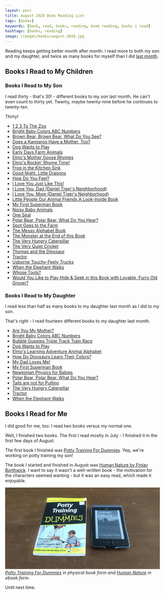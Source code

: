 ```yaml
---
layout: post
title: August 2020 Book Reading List
tags: [books]
keywords: [book, read, books, reading, book reading, books i read]
hashtags: [books, reading]
image: /images/books/august-2020.jpg
---
```


Reading keeps getting better month after month. I read more to both my son and my daughter, and twice as many books for myself than I did [last month](https://www.joehxblog.com/july-2020-book-reading-list/).

## Books I Read to My Children

### Books I Read to My Son

I read thirty - that's 30! - different books to my son last month. He can't even count to thirty yet. Twenty, maybe twenty-nine before he continues to twenty-ten.

Thirty!

* [1 2 3 To The Zoo](https://affiliates.abebooks.com/c/2462910/77416/2029?u=https://www.abebooks.com/products/isbn/9780399230134/30599098963)
* [Bright Baby Colors ABC Numbers](https://affiliates.abebooks.com/c/2462910/77416/2029?u=https://www.abebooks.com/products/isbn/9780312502195/30125461300)
* [Brown Bear, Brown Bear, What Do You See?](https://affiliates.abebooks.com/c/2462910/77416/2029?u=https://www.abebooks.com/products/isbn/9780805047905/30673405007)
* [Does a Kangaroo Have a Mother, Too?](https://affiliates.abebooks.com/c/2462910/77416/2029?u=https://www.abebooks.com/products/isbn/9780064436427/30685534929)
* [Dog Wants to Play](https://affiliates.abebooks.com/c/2462910/77416/2029?u=https://www.abebooks.com/products/isbn/9780670016334/13593601796)
* [Early Days Farm Animals](https://affiliates.abebooks.com/c/2462910/77416/2029?u=https://www.abebooks.com/products/isbn/9781782444534/30292249456)
* [Elmo's Mother Goose Rhymes](https://affiliates.abebooks.com/c/2462910/77416/2029?u=https://www.abebooks.com/products/isbn/9781101939949/30707738387)
* [Elmo's Rockin' Rhyme Time!](https://affiliates.abebooks.com/c/2462910/77416/2029?u=https://www.abebooks.com/products/isbn/9780307931849/30193079489)
* [Frog in the Kitchen Sink](https://affiliates.abebooks.com/c/2462910/77416/2029?u=https://www.abebooks.com/products/isbn/9781579390983/30652320544)
* [Good Night, Little Dragons](https://affiliates.abebooks.com/c/2462910/77416/2029?u=https://www.abebooks.com/products/isbn/9780307929570/30709933622)
* [How Do You Feel?](https://affiliates.abebooks.com/c/2462910/77416/2029?u=https://www.abebooks.com/products/isbn/9780823440511)
* [I Love You Just Like This!](https://affiliates.abebooks.com/c/2462910/77416/2029?u=https://www.abebooks.com/products/isbn/9781402297304/30231955409)
* [I Love You, Dad (Daniel Tiger's Neighborhood)](https://affiliates.abebooks.com/c/2462910/77416/2029?u=https://www.abebooks.com/products/isbn/9781481457361/30705420104)
* [I Love You, Mom (Daniel Tiger's Neighborhood)](https://affiliates.abebooks.com/c/2462910/77416/2029?u=https://www.abebooks.com/products/isbn/9781481457347)
* [Little People Our Animal Friends A Look-Inside Book](https://affiliates.abebooks.com/c/2462910/77416/2029?u=https://www.abebooks.com/products/isbn/9780794418786/30665586366)
* [My First Superman Book](https://affiliates.abebooks.com/c/2462910/77416/2029?u=https://www.abebooks.com/products/isbn/9781935703006/30354330039)
* [Noisy Baby Animals](https://affiliates.abebooks.com/c/2462910/77416/2029?u=https://www.abebooks.com/products/isbn/9781589252318/22921644057)
* [One Seal](https://affiliates.abebooks.com/c/2462910/77416/2029?u=https://www.abebooks.com/products/isbn/9780531301951/30184232457)
* [Polar Bear, Polar Bear, What Do You Hear?](https://affiliates.abebooks.com/c/2462910/77416/2029?u=https://www.abebooks.com/products/isbn/9780805053883/30726225089)
* [Spot Goes to the Farm](https://affiliates.abebooks.com/c/2462910/77416/2029?u=https://www.abebooks.com/products/isbn/9780140563702/30163936443)
* [The Messy Alphabet Book](https://affiliates.abebooks.com/c/2462910/77416/2029?u=https://www.abebooks.com/products/isbn/9781492641407/30282483079)
* [The Monster at the End of this Book](https://affiliates.abebooks.com/c/2462910/77416/2029?u=https://www.abebooks.com/products/isbn/9780307010858/30727999725)
* [The Very Hungry Caterpillar](https://affiliates.abebooks.com/c/2462910/77416/2029?u=https://www.abebooks.com/9780399226908/Hungry-Caterpillar-Carle-Eric-0399226907/)
* [The Very Quiet Cricket](https://affiliates.abebooks.com/c/2462910/77416/2029?u=https://www.abebooks.com/products/isbn/9780399218859/30727290747)
* [Thomas and the Dinosaur](https://affiliates.abebooks.com/c/2462910/77416/2029?u=https://www.abebooks.com/products/isbn/9780553496819/30727904006)
* [Tractor](https://affiliates.abebooks.com/c/2462910/77416/2029?u=https://www.abebooks.com/products/isbn/9780789411372/30230826435)
* [Usborne Touchy-Feely Trucks](https://affiliates.abebooks.com/c/2462910/77416/2029?u=https://www.abebooks.com/products/isbn/9780794502287/30656192565)
* [When the Elephant Walks](https://affiliates.abebooks.com/c/2462910/77416/2029?u=https://www.abebooks.com/products/isbn/9780399242618/30448888125)
* [Whose Tools?](https://affiliates.abebooks.com/c/2462910/77416/2029?u=https://www.abebooks.com/products/isbn/9781419714313)
* [Would You Like to Play Hide & Seek in this Book with Lovable, Furry Old Grover?](https://affiliates.abebooks.com/c/2462910/77416/2029?u=https://www.abebooks.com/products/isbn/9780394832920/30732172471)

### Books I Read to My Daughter

I read less than half as many books to my daughter last month as I did to my son.

That's right - I read fourteen different books to my daughter last month.

* [Are You My Mother?](https://affiliates.abebooks.com/c/2462910/77416/2029?u=https://www.abebooks.com/products/isbn/9780679890478/30666529111)
* [Bright Baby Colors ABC Numbers](https://affiliates.abebooks.com/c/2462910/77416/2029?u=https://www.abebooks.com/products/isbn/9780312502195/30125461300)
* [Bubble Guppies Triple Track Train Race](https://affiliates.abebooks.com/c/2462910/77416/2029?u=https://www.abebooks.com/products/isbn/9780553497694/30646198217)
* [Dog Wants to Play](https://affiliates.abebooks.com/c/2462910/77416/2029?u=https://www.abebooks.com/products/isbn/9780670016334/13593601796)
* [Elmo's Learning Adventure Animal Alphabet](https://www.amazon.com/Animal-Alphabet-Learning-Adventure-Sesame/dp/B006W1E3A4/?tag=hendrixjoseph-20)
* [How Do Dinosaurs Learn Their Colors?](https://affiliates.abebooks.com/c/2462910/77416/2029?u=https://www.abebooks.com/products/isbn/9780439856539/30614812847)
* [My Dad Loves Me!](https://affiliates.abebooks.com/c/2462910/77416/2029?u=https://www.abebooks.com/products/isbn/9781934082843/30659368017)
* [My First Superman Book](https://affiliates.abebooks.com/c/2462910/77416/2029?u=https://www.abebooks.com/products/isbn/9781935703006/30354330039)
* [Newtonian Physics for Babies](https://affiliates.abebooks.com/c/2462910/77416/2029?u=https://www.abebooks.com/products/isbn/9781492656203/30727671169)
* [Polar Bear, Polar Bear, What Do You Hear?](https://affiliates.abebooks.com/c/2462910/77416/2029?u=https://www.abebooks.com/products/isbn/9780805053883/30726225089)
* [Tails are not for Pulling](https://affiliates.abebooks.com/c/2462910/77416/2029?u=https://www.abebooks.com/products/isbn/9781575421803/30721135115)
* [The Very Hungry Caterpillar](https://affiliates.abebooks.com/c/2462910/77416/2029?u=https://www.abebooks.com/9780399226908/Hungry-Caterpillar-Carle-Eric-0399226907/)
* [Tractor](https://affiliates.abebooks.com/c/2462910/77416/2029?u=https://www.abebooks.com/products/isbn/9780789411372/30230826435)
* [When the Elephant Walks](https://affiliates.abebooks.com/c/2462910/77416/2029?u=https://www.abebooks.com/products/isbn/9780399242618/30448888125)

## Books I Read for Me

I did good for me, too. I read two books versus my normal one.

Well, I finished two books. The first I read mostly in July - I finished it in the first few days of August.

The first book I finished was [Potty Training For Dummies](https://affiliates.abebooks.com/c/2462910/77416/2029?u=https://www.abebooks.com/products/isbn/9780764554179). Yep, we're working on potty training my son!

The book I started and finished in August was [Human Nature by Finlay Borthwick](https://www.amazon.com/gp/product/B07M6S9WM2/?tag=hendrixjoseph-20). I want to say it wasn't a well-written book - the motivation for the characters seemed wanting - but it was an easy read, which made it enjoyable.

![Potty Training For Dummies in physical book form and Human Nature in ebook form.](/images/books/august-2020.jpg)
*[Potty Training For Dummies](https://affiliates.abebooks.com/c/2462910/77416/2029?u=https://www.abebooks.com/products/isbn/9780764554179) in physical book form and [Human Nature](https://www.amazon.com/gp/product/B07M6S9WM2/?tag=hendrixjoseph-20) in ebook form.*

Until next time.
